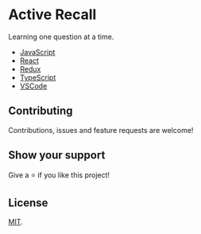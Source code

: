# Active Recall

Learning one question at a time.

- [JavaScript](javascript)
- [React](react)
- [Redux](redux)
- [TypeScript](typescript)
- [VSCode](vscode)

## Contributing

Contributions, issues and feature requests are welcome!

## Show your support

Give a ⭐️ if you like this project!

## License

[MIT](LICENSE).
